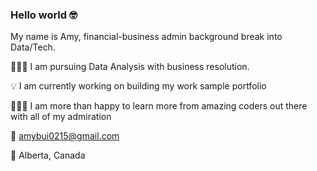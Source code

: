### Hello world 🤓

My name is Amy, financial-business admin background break into Data/Tech.

👩🏻‍💻 I am pursuing Data Analysis with business resolution.

💡 I am currently working on building my work sample portfolio

🙇🏻‍♀️ I am more than happy to learn more from amazing coders out there with all of my admiration 

📧 amybui0215@gmail.com

📍 Alberta, Canada
